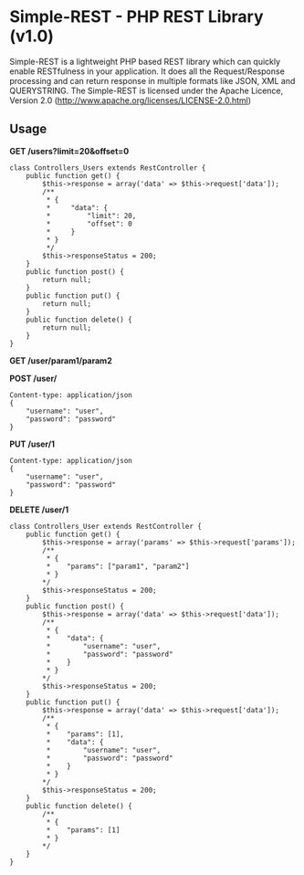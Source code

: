 Simple-REST - PHP REST Library (v1.0)
=====================================

Simple-REST is a lightweight PHP based REST library which can
quickly enable RESTfulness in your application. It does all the
Request/Response processing and can return response in multiple
formats like JSON, XML and QUERYSTRING.
The Simple-REST is licensed under the Apache Licence, Version 2.0
(http://www.apache.org/licenses/LICENSE-2.0.html)


Usage
-----

**GET /users?limit=20&offset=0**

	class Controllers_Users extends RestController {
		public function get() {
			$this->response = array('data' => $this->request['data']);
			/**
			 * {
			 *     "data": {
			 *         "limit": 20,
			 *         "offset": 0
			 *     }
			 * }
			 */
			$this->responseStatus = 200;
		}
		public function post() {
			return null;
		}
		public function put() {
			return null;
		}
		public function delete() {
			return null;
		}
	}
	
**GET /user/param1/param2**

**POST /user/**

	Content-type: application/json
	{
		"username": "user",
		"password": "password"
	}

**PUT /user/1**

	Content-type: application/json
	{
		"username": "user",
		"password": "password"
	}
	
**DELETE /user/1**

	class Controllers_User extends RestController {
		public function get() {
			$this->response = array('params' => $this->request['params']);
			/**
			 * {
			 *    "params": ["param1", "param2"]
			 * }
			*/
			$this->responseStatus = 200;
		}
		public function post() {
			$this->response = array('data' => $this->request['data']);
			/**
			 * {
			 *    "data": {
			 *        "username": "user",
			 *        "password": "password"
			 *    }
			 * }
			*/
			$this->responseStatus = 200;
		}
		public function put() {
			$this->response = array('data' => $this->request['data']);
			/**
			 * {
			 *    "params": [1],
			 *    "data": {
			 *        "username": "user",
			 *        "password": "password"
			 *    }
			 * }
			*/
			$this->responseStatus = 200;
		}
		public function delete() {
			/**
			 * {
			 *    "params": [1]
			 * }
			*/
		}
	}

